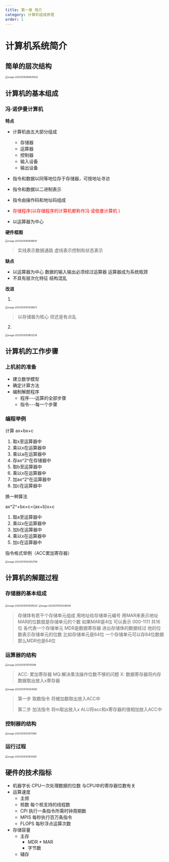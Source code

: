 ```yaml
---
title: 第一章 简介
category: 计算机组成原理
order: 1
---
```




#  计算机系统简介

## 简单的层次结构

<img src="/imgs/image-20230310094635542.png" alt="image-20230310094635542" style="zoom:50%;" />

## 计算机的基本组成

### **冯·诺伊曼计算机**

**特点**

- 计算机由五大部分组成

  - 存储器
  - 运算器
  - 控制器
  - 输入设备
  - 输出设备

- 指令和数据以同等地位存于存储器，可按地址寻访

-  指令和数据以二进制表示

- 指令由操作码和地址码组成

- <p style='color:red'>存储程序(以存储程序的计算机都称作冯·诺依曼计算机
  )</p>

- 以运算器为中心

**硬件框图**

<img src="/imgs/image-20230310100818978.png" alt="image-20230310100818978" style="zoom:50%;" />

> 实线表示数据通路 虚线表示控制和状态表示

**缺点**

- 以运算器为中心 数据的输入输出必须经过运算器  运算器成为系统瓶颈
- 不具有层次化特征 结构混乱

**改进**

1.

<img src="/imgs/image-20230310101439673.png" alt="image-20230310101439673" style="zoom: 50%;" />

> 以存储器为核心   但还是有点乱

2.

<img src="/imgs/image-20230310101803239.png" alt="image-20230310101803239" style="zoom:50%;" />

## 计算机的工作步骤

### 上机前的准备

- 建立数学模型
- 确定计算方法
- 编制解题程序
  - 程序---运算的全部步骤
  - 指令---每一个步骤

### 编程举例

计算 	ax+bx+c

1.	取x至运算器中
2.	乘以x在运算器中
3.	乘以a在运算器中
4.	存ax^2^在存储器中
5.	取b至运算器中
6.	乘以x在运算器中
7.	加ax^2^在运算器中
8.	加c在运算器中

换一种算法

ax^2^+bx+c=(ax+b)x+c

1. 取a至运算器中
2. 乘以x在运算器中
3. 加b在运算器中
4. 乘以x在运算器中
5. 加c在运算器中

指令格式举例（ACC累加寄存器）

<img src="/imgs/image-20230310103453759.png" alt="image-20230310103453759" style="zoom:50%;" />

## 计算机的解题过程

### 存储器的基本组成

<img src="/imgs/image-20230310103938525.png" alt="image-20230310103938525" style="zoom:50%;" />

<img src="/imgs/image-20230310104236549.png" alt="image-20230310104236549" style="zoom:50%;" />

> 存储体有若干个存储单元组成 用地址给存储单元编号  用MAR来表示地址 MAR的位数就是存储单元的个数 如果MAR是4位  可以表示 000-1111 共16位  各代表一个存储单元  MDR是数据寄存器  进出存储体的数据经过 他的位数表示存储单元的位数  比如存储单元是64位  一个存储单元可以存64位数据  那么MDR也是64位

### 运算器的结构

<img src="/imgs/image-20230310110115389.png" alt="image-20230310110115389" style="zoom:50%;" />

>ACC: 累加寄存器  MQ:解决乘法操作位数不够的问题 X: 数据寄存器将内存数据取出放入x寄存器

<img src="/imgs/image-20230310110304580.png" alt="image-20230310110304580" style="zoom:50%;" />

> 第一步 取数指令 将被加数取出放入ACC中
>
> 第二步 加法指令 将m取出放入x ALU将acc和x寄存器的值相加放入ACC中

### 控制器的结构

<img src="/imgs/image-20230310121417088.png" alt="image-20230310121417088" style="zoom:50%;" />

### 运行过程

<img src="/imgs/image-20230310121814458.png" alt="image-20230310121814458" style="zoom:50%;" />

## 硬件的技术指标

- 机器字长  CPU一次处理数据的位数  与CPU中的寄存器位数有关
- 运算速度
  - 主频
  - 核数  每个核支持的线程数
  - CPI  执行一条指令所需时钟周期数
  - MPIS  每秒执行百万条指令
  - FLOPS 每秒浮点运算次数
- 存储容量
  - 主存
    - MDR * MAR
    - 字节数
  - 辅存